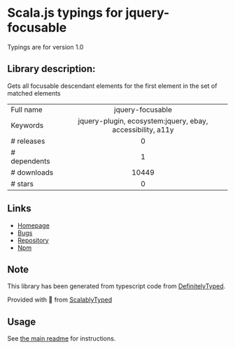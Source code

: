 
# Scala.js typings for jquery-focusable

Typings are for version 1.0

## Library description:
Gets all focusable descendant elements for the first element in the set of matched elements

|                    |                 |
| ------------------ | :-------------: |
| Full name          | jquery-focusable |
| Keywords           | jquery-plugin, ecosystem:jquery, ebay, accessibility, a11y |
| # releases         | 0 |
| # dependents       | 1 |
| # downloads        | 10449 |
| # stars            | 0 |

## Links
- [Homepage](https://github.com/makeup-jquery/jquery-focusable#readme)
- [Bugs](https://github.com/makeup-jquery/jquery-focusable/issues)
- [Repository](https://github.com/makeup-jquery/jquery-focusable)
- [Npm](https://www.npmjs.com/package/jquery-focusable)
    


## Note
This library has been generated from typescript code from [DefinitelyTyped](https://definitelytyped.org).

Provided with :purple_heart: from [ScalablyTyped](https://github.com/oyvindberg/ScalablyTyped)

## Usage
See [the main readme](../../readme.md) for instructions.


